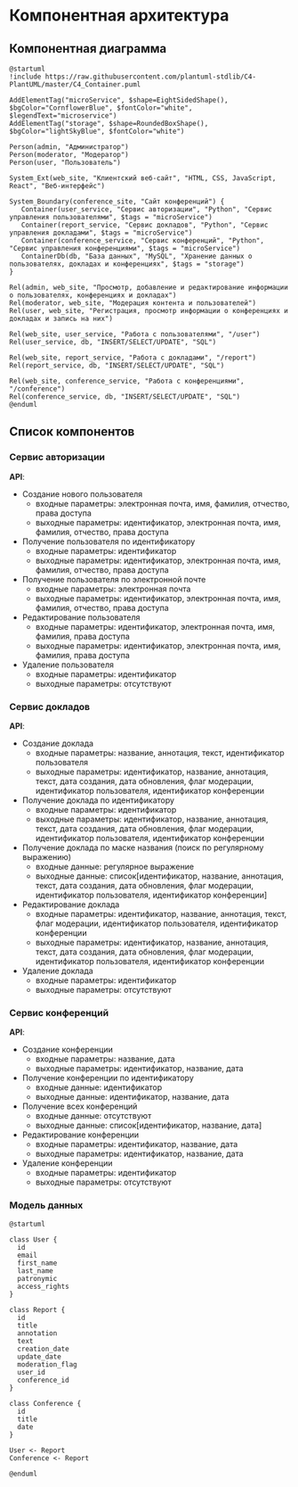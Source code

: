 # Компонентная архитектура

## Компонентная диаграмма

```plantuml
@startuml
!include https://raw.githubusercontent.com/plantuml-stdlib/C4-PlantUML/master/C4_Container.puml

AddElementTag("microService", $shape=EightSidedShape(), $bgColor="CornflowerBlue", $fontColor="white", $legendText="microservice")
AddElementTag("storage", $shape=RoundedBoxShape(), $bgColor="lightSkyBlue", $fontColor="white")

Person(admin, "Администратор")
Person(moderator, "Модератор")
Person(user, "Пользователь")

System_Ext(web_site, "Клиентский веб-сайт", "HTML, CSS, JavaScript, React", "Веб-интерфейс")

System_Boundary(conference_site, "Сайт конференций") {
   Container(user_service, "Сервис авторизации", "Python", "Сервис управления пользователями", $tags = "microService")    
   Container(report_service, "Сервис докладов", "Python", "Сервис управления докладами", $tags = "microService") 
   Container(conference_service, "Сервис конференций", "Python", "Сервис управления конференциями", $tags = "microService")   
   ContainerDb(db, "База данных", "MySQL", "Хранение данных о пользователях, докладах и конференциях", $tags = "storage")
}

Rel(admin, web_site, "Просмотр, добавление и редактирование информации о пользователях, конференциях и докладах")
Rel(moderator, web_site, "Модерация контента и пользователей")
Rel(user, web_site, "Регистрация, просмотр информации о конференциях и докладах и запись на них")

Rel(web_site, user_service, "Работа с пользователями", "/user")
Rel(user_service, db, "INSERT/SELECT/UPDATE", "SQL")

Rel(web_site, report_service, "Работа с докладами", "/report")
Rel(report_service, db, "INSERT/SELECT/UPDATE", "SQL")

Rel(web_site, conference_service, "Работа с конференциями", "/conference")
Rel(conference_service, db, "INSERT/SELECT/UPDATE", "SQL")
@enduml
```

## Список компонентов  

### Сервис авторизации
**API**:
- Создание нового пользователя
  - входные параметры: электронная почта, имя, фамилия, отчество, права доступа
  - выходные параметры: идентификатор, электронная почта, имя, фамилия, отчество, права доступа
- Получение пользователя по идентификатору
  - входные параметры: идентификатор
  - выходные параметры: идентификатор, электронная почта, имя, фамилия, отчество, права доступа
- Получение пользователя по электронной почте
  - входные параметры: электронная почта
  - выходные параметры: идентификатор, электронная почта, имя, фамилия, отчество, права доступа
- Редактирование пользователя
  - входные параметры: идентификатор, электронная почта, имя, фамилия, права доступа
  - выходные параметры: идентификатор, электронная почта, имя, фамилия, права доступа
- Удаление пользователя
  - входные параметры: идентификатор
  - выходные параметры: отсутствуют

### Сервис докладов
**API**:
- Создание доклада
  - входные параметры: название, аннотация, текст, идентификатор пользователя
  - выходные параметры: идентификатор, название, аннотация, текст, дата создания, дата обновления, флаг модерации, идентификатор пользователя, идентификатор конференции
- Получение доклада по идентификатору
  - входные параметры: идентификатор
  - выходные параметры: идентификатор, название, аннотация, текст, дата создания, дата обновления, флаг модерации, идентификатор пользователя, идентификатор конференции
- Получение доклада по маске названия (поиск по регулярному выражению)
  - входные данные: регулярное выражение
  - выходные данные: список[идентификатор, название, аннотация, текст, дата создания, дата обновления, флаг модерации, идентификатор пользователя, идентификатор конференции]
- Редактирование доклада
  - входные параметры: идентификатор, название, аннотация, текст, флаг модерации, идентификатор пользователя, идентификатор конференции
  - выходные параметры: идентификатор, название, аннотация, текст, дата создания, дата обновления, флаг модерации, идентификатор пользователя, идентификатор конференции
- Удаление доклада
  - входные параметры: идентификатор
  - выходные параметры: отсутствуют

### Сервис конференций
**API**:
- Создание конференции
  - входные параметры: название, дата
  - выходные параметры: идентификатор, название, дата
- Получение конференции по идентификатору
  - входные данные: идентификатор
  - выходные данные: идентификатор, название, дата
- Получение всех конференций
  - входные данные: отсутствуют
  - выходные данные: список[идентификатор, название, дата]
- Редактирование конференции
  - входные параметры: идентификатор, название, дата
  - выходные параметры: идентификатор, название, дата
- Удаление конференции
  - входные параметры: идентификатор
  - выходные параметры: отсутствуют

### Модель данных
```puml
@startuml

class User {
  id
  email
  first_name
  last_name
  patronymic
  access_rights
}

class Report {
  id
  title
  annotation
  text
  creation_date
  update_date
  moderation_flag
  user_id
  conference_id
}

class Conference {
  id
  title
  date
}

User <- Report
Conference <- Report

@enduml
```
